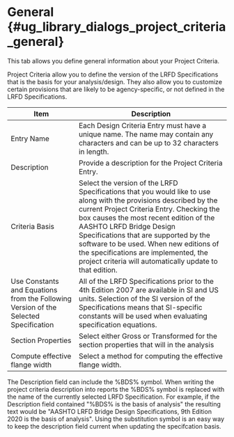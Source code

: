 General {#ug_library_dialogs_project_criteria_general}
==============================================
This tab allows you define general information about your Project Criteria.

Project Criteria allow you to define the version of the LRFD Specifications that is the basis for your analysis/design. They also allow you to customize certain provisions that are likely to be agency-specific, or not defined in the LRFD Specifications.

Item | Description 
------|-------------------------------------------------------------------
Entry Name | Each Design Criteria Entry must have a unique name. The name may contain any characters and can be up to 32 characters in length.
Description | Provide a description for the Project Criteria Entry.
Criteria Basis | Select the version of the LRFD Specifications that you would like to use along with the provisions described by the current Project Criteria Entry. Checking the box causes the most recent edition of the AASHTO LRFD Bridge Design Specifications that are supported by the software to be used. When new editions of the specifications are implemented, the project criteria will automatically update to that edition.
Use Constants and Equations from the Following Version of the Selected Specification | All of the LRFD Specifications prior to the 4th Edition 2007 are available in SI and US units. Selection of the SI version of the Specifications means that SI-specific constants will be used when evaluating specification equations.
Section Properties | Select either Gross or Transformed for the section properties that will in the analysis
Compute effective flange width | Select a method for computing the effective flange width.

The Description field can include the \%BDS\% symbol. When writing the project criteria description into reports the \%BDS\% symbol is replaced with the name of the currently selected LRFD Specification. For example, if the Description field contained "%BDS% is the basis of analysis" the resulting text would be "AASHTO LRFD Bridge Design Specifications, 9th Edition 2020 is the basis of analysis". Using the substitution symbol is an easy way to keep the description field current when updating the specifcation basis.
